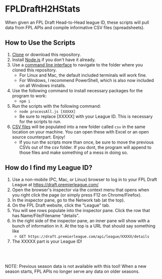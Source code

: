 # FPLDraftH2HStats
When given an FPL Draft Head-to-Head league ID, these scripts will pull data from FPL APIs and compile informative CSV files (spreadsheets).

## How to Use the Scripts
1. [Clone](https://docs.github.com/en/repositories/creating-and-managing-repositories/cloning-a-repository) or download this repository.
2. Install [Node.js](https://nodejs.org/en/download/) if you don't have it already.
3. Use a [command line interface](https://medium.com/swlh/how-to-use-the-command-line-interface-cli-9c8b70e568e) to navigate to the folder where you cloned this repository.
    * For Linux and Mac, the default included terminals will work fine.
    * For Windows, I recommend PowerShell, which is also now included on all Windows installs.
4. Use the following command to install necessary packages for the program to work:
    * `npm i`
5. Run the scripts with the following command:
    * `node processAll.js [XXXXX]`
    * Be sure to replace \[XXXXX\] with your League ID. This is necessary for the scripts to run.
6. [CSV files](https://en.wikipedia.org/wiki/Comma-separated_values) will be populated into a new folder called `csv` in the same location on your machine. You can open these with Excel or an open source counterpart. Enjoy!
    * If you run the scripts more than once, be sure to move the previous CSVs out of the csv folder. If you dont, the program will append to those files and make something of a mess in doing so.

## How do I find my League ID?
1. Use a non-mobile (PC, Mac, or Linux) browser to log in to your FPL Draft League at https://draft.premierleague.com/
2. Open the browser's inspector via the context menu that opens when you right click the page (or simply press F12 on Chrome/Firefox).
3. In the inspector pane, go to the Network tab (at the top).
4. On the FPL Draft website, click the "League" tab.
5. You will see rows populate into the inspector pane. Click the row that has Name/File/Filename "details".
6. In the right side of the inspector pane, an inner pane will show with a bunch of information in it. At the top is a URL that should say something like
    *  `GET https://draft.premierleague.com/api/league/XXXXX/details`
7. The XXXXX part is your League ID!
<br/>
<br/>
<br/>
NOTE: Previous season data is not available with this tool! When a new season starts, FPL APIs no longer serve any data on older seasons.

